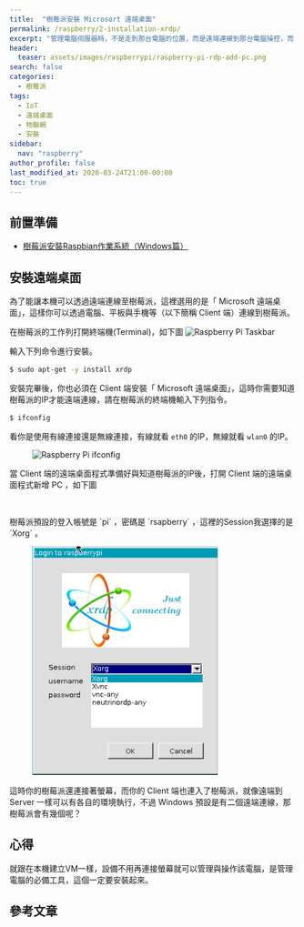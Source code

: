 ```yaml
---
title:  "樹莓派安裝 Microsort 遠端桌面"
permalink: /raspberry/2-installation-xrdp/
excerpt: "管理電腦伺服器時，不是走到那台電腦的位置，而是遠端連線到那台電腦操控，而 Microsoft 遠端桌面就是筆者日常管理常使用的工具之一。"
header:
  teaser: assets/images/raspberrypi/raspberry-pi-rdp-add-pc.png
search: false
categories: 
  - 樹莓派
tags:
  - IoT
  - 遠端桌面
  - 物聯網
  - 安裝
sidebar:
  nav: "raspberry"
author_profile: false
last_modified_at: 2020-03-24T21:00-00:00
toc: true
---
```

## 前置準備
* [樹莓派安裝Raspbian作業系統（Windows篇）](/aiot/raspberry-raspbian-1-installation/)

## 安裝遠端桌面

為了能讓本機可以透過遠端連線至樹莓派，這裡選用的是「 Microsoft 遠端桌面」，這樣你可以透過電腦、平板與手機等（以下簡稱 Client 端）連線到樹莓派。 

在樹莓派的工作列打開終端機(Terminal)，如下圖
<img src="{{ '/assets/images/raspberrypi/raspberry-pi-taskbar.png' | relative_url }}" alt="Raspberry Pi Taskbar">

輸入下列命令進行安裝。

```bash
$ sudo apt-get -y install xrdp
```

安裝完畢後，你也必須在 Client 端安裝「 Microsoft 遠端桌面」，這時你需要知道樹莓派的IP才能遠端連線，請在樹莓派的終端機輸入下列指令。

```bash
$ ifconfig
```

看你是使用有線連接還是無線連接，有線就看 `eth0` 的IP，無線就看 `wlan0` 的IP。

<figure>
  <img src="{{ '/assets/images/raspberrypi/raspberry-pi-get-ipconfig.png' | relative_url }}" alt="Raspberry Pi ifconfig">
</figure>

當 Client 端的遠端桌面程式準備好與知道樹莓派的IP後，打開 Client 端的遠端桌面程式新增 PC ，如下圖
<figure>
  <img src="{{ '/assets/images/raspberrypi/raspberry-pi-rdp-add-pc.png' | relative_url }}" alt="">
</figure>
樹莓派預設的登入帳號是 `pi` ，密碼是 `rsapberry` ，這裡的Session我選擇的是 `Xorg` 。
<figure class="half">
  <a href="/assets/images/raspberrypi/raspberry-pi-rdp-login.png"><img src="/assets/images/raspberrypi/raspberry-pi-rdp-login.png"></a>
</figure>

這時你的樹莓派還連接著螢幕，而你的 Client 端也連入了樹莓派，就像遠端到 Server 一樣可以有各自的環境執行，不過 Windows 預設是有二個遠端連線，那樹莓派會有幾個呢？

## 心得
就跟在本機建立VM一樣，設備不用再連接螢幕就可以管理與操作該電腦，是管理電腦的必備工具，這個一定要安裝起來。


## 參考文章 ##
